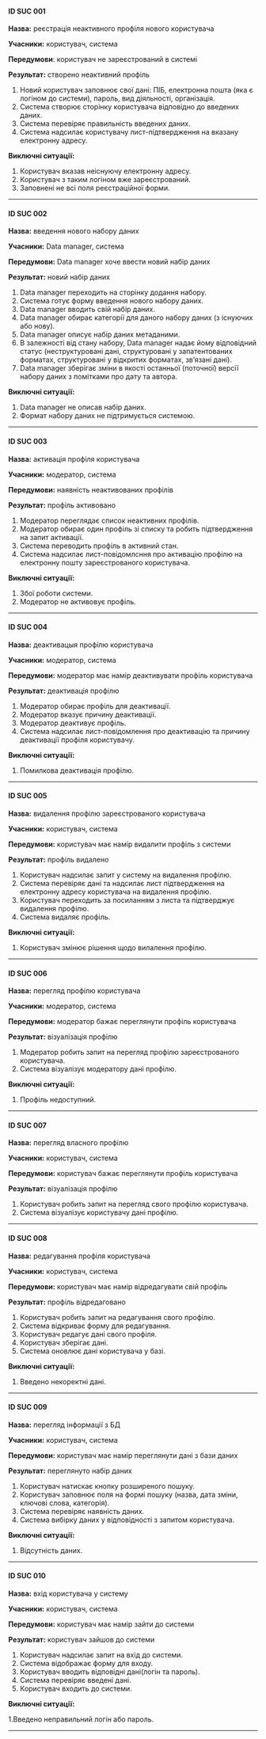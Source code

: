 #### **ID** SUC 001 
**Назва:** реєстрація неактивного профіля нового користувача  

**Учасники:** користувач, система  

**Передумови**: користувач не зареєстрований в системі  

**Результат:** створено неактивний профіль 

1. Новий користувач заповнює свої дані: ПІБ, електронна пошта (яка є логіном до системи), пароль, вид діяльності, організація. 
2. Система створює сторінку користувача відповідно до введених даних.
3. Система перевіряє правильність введених даних. 
4. Система надсилає користувачу лист-підтвердження на вказану електронну адресу. 

**Виключні ситуації:** 

1. Користувач вказав неіснуючу електронну адресу.
2. Користувач з таким логіном вже зареєстрований.
3. Заповнені не всі поля реєстраційної форми.
---
#### **ID** SUC 002 
**Назва:** введення нового набору даних  

**Учасники:** Data manager, система  

**Передумови:**  Data manager хоче ввести новий набір даних  

**Результат:** новий набір даних 

1. Data manager переходить на сторінку додання набору. 
2. Система готує форму введення нового набору даних. 
3. Data manager вводить свій набір даних.  
4. Data manager обирає категорії для даного набору даних (з існуючих або нову).  
5. Data manager описує набір даних метаданими. 
6. В залежності від стану набору, Data manager надає йому відповідний статус (неструктуровані дані, структуровані у запатентованих форматах, структуровані у відкритих форматах, зв’язані дані). 
7. Data manager зберігає зміни в якості останньої (поточної) версії набору даних з помітками про дату та автора. 

**Виключні ситуації:** 

1. Data manager не описав набір даних. 
2. Формат набору даних не підтримується системою. 
---
#### **ID** SUC 003 
**Назва:** активація профіля користувача 

**Учасники:** модератор, система 

**Передумови:** наявність неактивованих профілів 

**Результат:** профіль активовано 

1.	Модератор переглядає список неактивних профілів. 
3.	Модератор обирає один профіль зі списку та робить підтвердження на запит активації. 
5.	Система переводить профіль в активний стан. 
6.	Система надсилає лист-повідомлсння про активацію профілю на електронну пошту зареєстрованого користувача. 

**Виключні ситуації:** 

1. Збої роботи системи. 
2. Модератор не активовує профіль. 
---
#### **ID** SUC 004 
**Назва:** деактивацыя профілю користувача 

**Учасники:** модератор, система  

**Передумови:** модератор має намір деактивувати профіль користувача 

**Результат:** деактивація профілю 

1. Модератор обирає профіль для деактивації. 
2. Модератор вказує причину деактивації. 
3. Модератор деактивує профіль. 
4. Система надсилає лист-повідомлення про деактивацію та причину деактивації профіля користувачу. 

**Виключні ситуації:** 

1. Помилкова деактивація профілю. 
---

#### **ID** SUC 005 
**Назва:** видалення профілю зареєстрованого користувача  

**Учасники:** користувач, система  

**Передумови:** користувач має намір видалити профіль з системи 

**Результат:** профіль видалено 

1. Користувач надсилає запит у систему на видалення профілю. 
2. Система перевіряє дані та надсилає лист підтвердження на електронну адресу користувача на видалення профілю. 
3. Користувач переходить за посиланням з листа та підтверджує видалення профілю. 
4. Система видаляє профіль. 

**Виключні ситуації:** 

1. Користувач змінює рішення щодо вилалення профілю. 
---
#### **ID** SUC 006 
**Назва:** перегляд профілю користувача 

**Учасники:** модератор, система 

**Передумови:** модератор бажає переглянути профіль користувача 

**Результат:** візуалізація профілю 

1. Модератор робить запит на перегляд профілю зареєстрованого користувача. 
2. Система візуалізує модератору дані профілю. 

**Виключні ситуації:** 

1. Профіль недоступний. 
---
#### **ID** SUC 007 
**Назва:** перегляд власного профілю 

**Учасники:** користувач, система 

**Передумови:**  користувач бажає переглянути профіль користувача 

**Результат:** візуалізація профілю 

1. Користувач робить запит на перегляд свого профілю користувача. 
2. Система візуалізує користувачу дані профілю. 
---
#### **ID** SUC 008 
**Назва:**  редагування профіля користувача 

**Учасники:** користувач, система 

**Передумови:**  користувач має намір відредагувати свій профіль 

**Результат:** профіль відредаговано 

1. Користувач робить запит на редагування свого профілю. 
2. Система відкриває форму для редагування. 
3. Користувач редагує дані свого профіля. 
4. Користувач зберігає дані. 
5. Система оновлює дані користувача у базі. 

**Виключні ситуації:**

1. Введено некоректні дані. 
---
#### **ID** SUC 009 
**Назва:** перегляд інформації з БД 

**Учасники:** користувач, система 

**Передумови:**  користувач має намір переглянути дані з бази даних 

**Результат:** переглянуто набір даних 

1. Користувач натискає кнопку розширеного пошуку. 
2. Користувач заповнює поля на формі пошуку (назва, дата зміни, ключові слова, категорія). 
2. Система перевіряє наявність даних.
3. Система вибірку даних у відповідності з запитом користувача. 

**Виключні ситуації:** 

1. Відсутність даних. 
---
#### **ID** SUC 010 
**Назва:** вхід користувача у систему 

**Учасники:** користувач, система 

**Передумови:** користувач має намір зайти до системи 

**Результат:** користувач зайшов до системи 

1. Користувач надсилає запит на вхід до системи. 
2. Система відображає форму для входу. 
3. Користувач вводить відповідні дані(логін та пароль). 
4. Система перевіряє введені дані. 
5. Користувач входить до системи. 

**Виключні ситуації:** 

1.Введено неправильний логін або пароль. 

---
